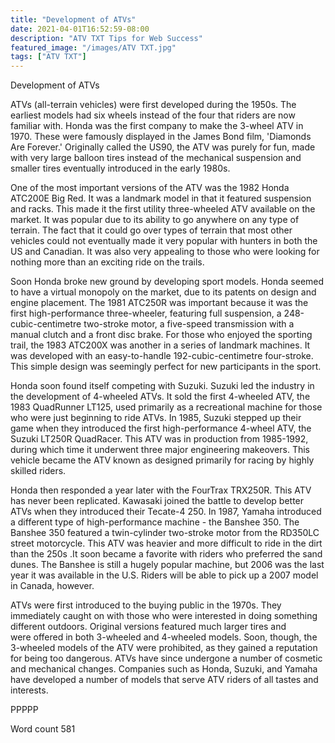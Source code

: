 ```yaml
---
title: "Development of ATVs"
date: 2021-04-01T16:52:59-08:00
description: "ATV TXT Tips for Web Success"
featured_image: "/images/ATV TXT.jpg"
tags: ["ATV TXT"]
---
```


Development of ATVs 

ATVs (all-terrain vehicles) were first developed during the 1950s. The earliest models had six wheels instead of the four that riders are now familiar with. Honda was the first company to make the 3-wheel ATV in 1970. These were famously displayed in the James Bond film, 'Diamonds Are Forever.' Originally called the US90, the ATV was purely for fun, made with very large balloon tires instead of the mechanical suspension and smaller tires eventually introduced in the early 1980s.  

One of the most important versions of the ATV was the 1982 Honda ATC200E Big Red. It was a landmark model in that it featured suspension and racks. This made it the first utility three-wheeled ATV available on the market. It was popular due to its ability to go anywhere on any type of terrain. The fact that it could go over types of terrain that most other vehicles could not eventually made it very popular with hunters in both the US and Canadian. It was also very appealing to those who were looking for nothing more than an exciting ride on the trails.  

Soon Honda broke new ground by developing sport models. Honda seemed to have a virtual monopoly on the market, due to its patents on design and engine placement. The 1981 ATC250R was important because it was the first high-performance three-wheeler, featuring full suspension, a 248-cubic-centimetre two-stroke motor, a five-speed transmission with a manual clutch and a front disc brake. For those who enjoyed the sporting trail, the 1983 ATC200X was another in a series of landmark machines. It was developed with an easy-to-handle 192-cubic-centimetre four-stroke. This simple design was seemingly perfect for new participants in the sport. 

Honda soon found itself competing with Suzuki. Suzuki led the industry in the development of 4-wheeled ATVs. It sold the first 4-wheeled ATV, the 1983 QuadRunner LT125, used primarily as a recreational machine for those who were just beginning to ride ATVs. In 1985, Suzuki stepped up their game when they introduced the first high-performance 4-wheel ATV, the Suzuki LT250R QuadRacer. This ATV was in production from 1985-1992, during which time it underwent three major engineering makeovers. This vehicle became the ATV known as designed primarily for racing by highly skilled riders.  

Honda then responded a year later with the FourTrax TRX250R. This ATV has never been replicated. 
Kawasaki joined the battle to develop better ATVs when they introduced their Tecate-4 250. In 1987, Yamaha introduced a different type of high-performance machine - the Banshee 350. The Banshee 350 featured a twin-cylinder two-stroke motor from the RD350LC street motorcycle. This ATV was heavier and more difficult to ride in the dirt than the 250s .It soon became a favorite with riders who preferred the sand dunes. The Banshee is still a hugely popular machine, but 2006 was the last year it was available in the U.S. Riders will be able to pick up a 2007 model in Canada, however. 

ATVs were first introduced to the buying public in the 1970s. They immediately caught on with those who were interested in doing something different outdoors. Original versions featured much larger tires and were offered in both 3-wheeled and 4-wheeled models. Soon, though, the 3-wheeled models of the ATV were prohibited, as they gained a reputation for being too dangerous. ATVs have since undergone a number of cosmetic and mechanical changes. Companies such as Honda, Suzuki, and Yamaha have developed a number of models that serve ATV riders of all tastes and interests.  

PPPPP

Word count 581

